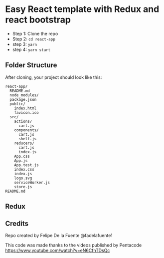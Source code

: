 # Easy React template with Redux and react bootstrap

- Step 1: Clone the repo
- Step 2: `cd react-app`
- step 3: `yarn`
- step 4: `yarn start`


## Folder Structure

After cloning, your project should look like this:

```
react-app/
  README.md
  node_modules/
  package.json
  public/
    index.html
    favicon.ico
  src/
    actions/
      cart.js
    components/
      cart.js
      shelf.js
    reducers/
      cart.js
      index.js
    App.css
    App.js
    App.test.js
    index.css
    index.js
    logo.svg
    serviceWorker.js
    store.js
README.md
```

## Redux


## Credits

Repo created by Felipe De la Fuente @fadelafuente1

This code was made thanks to the videos published by Pentacode
https://www.youtube.com/watch?v=eN6CfnTDsQc

